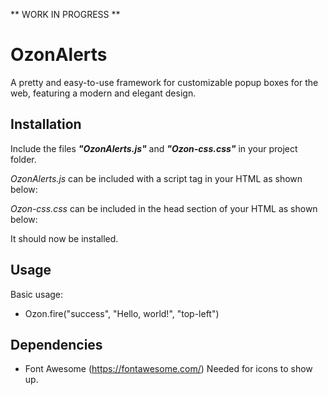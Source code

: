  ** WORK IN PROGRESS **

# OzonAlerts
 
A pretty and easy-to-use framework for customizable popup boxes for the web, featuring a modern and elegant design. 

## Installation

Include the files ***"OzonAlerts.js"*** and ***"Ozon-css.css"*** in your project folder. 

*OzonAlerts.js* can be included with a script tag in your HTML as shown below:

***<script type="text/javascript" src="OzonAlerts.js"></script>***

*Ozon-css.css* can be included in the head section of your HTML as shown below: 

***<link rel="stylesheet" href="Ozon-css.css">***

It should now be installed. 

## Usage

Basic usage: 
- Ozon.fire("success", "Hello, world!", "top-left")

## Dependencies 
  - Font Awesome (https://fontawesome.com/)
    Needed for icons to show up. 
